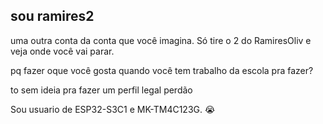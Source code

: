 ## sou ramires2

uma outra conta da conta que você imagina. Só tire o 2 do RamiresOliv e veja onde você vai parar.

pq fazer oque você gosta quando você tem trabalho da escola pra fazer?

to sem ideia pra fazer um perfil legal perdão

Sou usuario de ESP32-S3C1 e MK-TM4C123G.
😭

<!--
**RamiresOliv2/RamiresOliv2** is a ✨ _special_ ✨ repository because its `README.md` (this file) appears on your GitHub profile.

Here are some ideas to get you started:

- 🔭 I’m currently working on ...
- 🌱 I’m currently learning ...
- 👯 I’m looking to collaborate on ...
- 🤔 I’m looking for help with ...
- 💬 Ask me about ...
- 📫 How to reach me: ...
- 😄 Pronouns: ...
- ⚡ Fun fact: ...
-->
